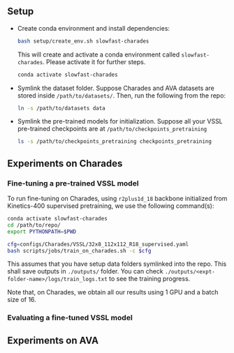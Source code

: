 

## Setup

* Create conda environment and install dependencies:
    ```sh
    bash setup/create_env.sh slowfast-charades
    ```
    This will create and activate a conda environment called `slowfast-charades`.
    Please activate it for further steps.
    ```sh
    conda activate slowfast-charades
    ```
* Symlink the dataset folder. Suppose Charades and AVA datasets are stored inside `/path/to/datasets/`. Then, run the following from the repo:
    ```sh
    ln -s /path/to/datasets data
    ```
* Symlink the pre-trained models for initialization. Suppose all your VSSL pre-trained checkpoints are at `/path/to/checkpoints_pretraining`
    ```sh
    ls -s /path/to/checkpoints_pretraining checkpoints_pretraining
    ```


## Experiments on Charades

### Fine-tuning a pre-trained VSSL model

To run fine-tuning on Charades, using `r2plus1d_18` backbone initialized from Kinetics-400 supervised pretraining, we use the following command(s):
```sh
conda activate slowfast-charades
cd /path/to/repo/
export PYTHONPATH=$PWD

cfg=configs/Charades/VSSL/32x8_112x112_R18_supervised.yaml
bash scripts/jobs/train_on_charades.sh -c $cfg
```
This assumes that you have setup data folders symlinked into the repo. This shall save outputs in `./outputs/` folder. You can check `./outputs/<expt-folder-name>/logs/train_logs.txt` to see the training progress.


Note that, on Charades, we obtain all our results using 1 GPU and a batch size of 16.

### Evaluating a fine-tuned VSSL model

## Experiments on AVA



